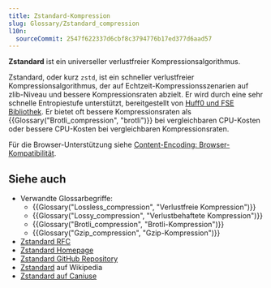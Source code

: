 ```yaml
---
title: Zstandard-Kompression
slug: Glossary/Zstandard_compression
l10n:
  sourceCommit: 2547f622337d6cbf8c3794776b17ed377d6aad57
---
```


**Zstandard** ist ein universeller verlustfreier Kompressionsalgorithmus.

Zstandard, oder kurz `zstd`, ist ein schneller verlustfreier Kompressionsalgorithmus, der auf Echtzeit-Kompressionsszenarien auf zlib-Niveau und bessere Kompressionsraten abzielt. Er wird durch eine sehr schnelle Entropiestufe unterstützt, bereitgestellt von [Huff0 und FSE Bibliothek](https://github.com/Cyan4973/FiniteStateEntropy). Er bietet oft bessere Kompressionsraten als {{Glossary("Brotli_compression", "brotli")}} bei vergleichbaren CPU-Kosten oder bessere CPU-Kosten bei vergleichbaren Kompressionsraten.

Für die Browser-Unterstützung siehe [Content-Encoding: Browser-Kompatibilität](/de/docs/Web/HTTP/Reference/Headers/Content-Encoding#browser_compatibility).

## Siehe auch

- Verwandte Glossarbegriffe:
  - {{Glossary("Lossless_compression", "Verlustfreie Kompression")}}
  - {{Glossary("Lossy_compression", "Verlustbehaftete Kompression")}}
  - {{Glossary("Brotli_compression", "Brotli-Kompression")}}
  - {{Glossary("Gzip_compression", "Gzip-Kompression")}}
- [Zstandard RFC](https://datatracker.ietf.org/doc/html/rfc8878)
- [Zstandard Homepage](https://facebook.github.io/zstd/)
- [Zstandard GitHub Repository](https://github.com/facebook/zstd)
- [Zstandard](https://en.wikipedia.org/wiki/Zstandard) auf Wikipedia
- [Zstandard auf Caniuse](https://caniuse.com/#feat=zstandard)
